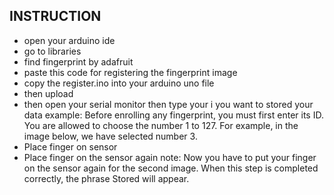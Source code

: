 ## INSTRUCTION
- open your arduino ide
- go to libraries
- find fingerprint by adafruit
- paste this code for registering the fingerprint image
- copy the register.ino into your arduino uno file
- then upload
- then open your serial monitor then type your i you want to stored your data 
example: Before enrolling any fingerprint, you must first enter its ID. You are allowed to choose the number 1 to 127. For example, in the image below, we have selected number 3.
- Place finger on sensor
- Place finger on the sensor again
note: Now you have to put your finger on the sensor again for the second image. When this step is completed correctly, the phrase Stored will appear.
